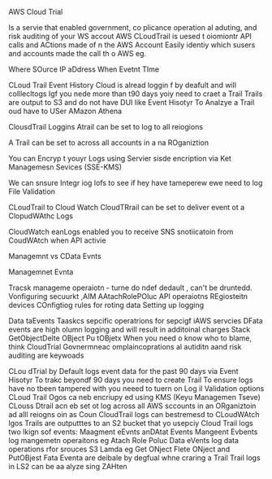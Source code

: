 AWS Cloud Trial

Is a servie that enabled government, co plicance operation al aduting, and risk auditing of your WS accout
AWS CLoudTrail is uesed t oiomiontr API calls and ACtions made of n the AWS Account
Easily identiy which susers and accounts made the call th o AWS eg.

Where SOurce IP aDdress
When Evetnt TIme


CLoud Trail Event History
Cloud is alread loggin f by deafult and will colllecltogs
Igf  you nede more than t90 days yoiy need to craet a Trail
Trails are output to S3 and do not have DUI like Event Hisotyr
To Analzye a Trail oud have to USer AMazon Athena

ClousdTrail Loggins
 Atrail can be set to log to all reiogions

 A Trail can be set to across all accounts in a na ROganiztion

 You can Encryp t youyr Logs using Servier sisde encription via Ket Managemesn Sevices (SSE-KMS)

 We can snsure Integr iog lofs to see if hey have tameperew ewe need to log File Validation

 CLoudTrail to Cloud Watch
 CloudTRrail can be set to deliver event ot a ClopudWAthc Logs

 CloudWatch eanLogs enabled you to receive SNS snotiicatoin from CoudWAtch when API activie

 Managemnt vs CData Evnts

 Managemnet Evnta

Tracsk manageme operaiotn - turne do ndef dedault , can't be druntedd. Vonfiguring secuurkt ,AIM AAtachRolePOluc API operaiotns
REgiosteitn devices
COnfigtiog rules for roting data
Setting up logging


 Data taEvents
Taaskcs sepcific operatrions for sepcigf iAWS servcies
DFata events are high olumn logging and will result in additoinal charges
Stack GetObjectDelte OBject Pu tOBjetx
When you need o know who to blame, think CloudTrial
Govnermneac omplaincoprations al autiditn aand risk auditing are keywoads

CLou dTrial by Default logs event data for the past 90 days via Event Hisotyr
To trakc beyondf 90 days you need to create Trail
To ensure logs have no tbeen tampered with you neeed to tuern on Log il Validation options
CLoud Trail Ogos ca neb encriupy ed using KMS (Keyu Managemen Tseve)
CLouss Dtrail acn eb set ot log across all AWS sccounts in an ORganiztoin ad alll reiogns oin as Coun
CloudTrail logs can bestremesd to CLoudWAtch lgos
Trails are outputttes to an S2 bucket that yo usepciy
Cloud Trail logs two lkign sof events: Maagment eEvnts anDAtat Events
Mangeent Evbents log mangemetn operaitons eg Atach Role Poluc
Data eVents log data operations rfor srouces S3 Lamda eg Get ONject Flete ONject and PutOBjest
Fata Eventa are deibale by degfual whne craring a Trail
Trail logs in LS2 can be aa alyze sing ZAHten